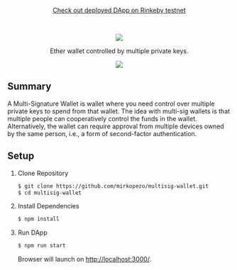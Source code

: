 <p align="center">
  <a href="https://multisig-wallet.netlify.app/">Check out deployed DApp on Rinkeby testnet</a>
</p>
<br />
<p align="center">
  <img src="https://i.ibb.co/7G68Lt5/Multi-Signature-Wallet-1.png" />
</p>

<p align="center">
  Ether wallet controlled by multiple private keys.
</p>

<p align="center">
  <img src="https://i.ibb.co/QvP6rBH/multisig-wallet-interface.jpg" />
</p>

## Summary
A Multi-Signature Wallet is wallet where you need control over multiple private keys to spend from that wallet. The idea with multi-sig wallets is that multiple people can cooperatively control the funds in the wallet. Alternatively, the wallet can require approval from multiple devices owned by the same person, i.e., a form of second-factor authentication.

## Setup

1. Clone Repository

    ```sh
    $ git clone https://github.com/mirkopezo/multisig-wallet.git
    $ cd multisig-wallet
    ```

2. Install Dependencies

    ```sh
    $ npm install
    ```

3. Run DApp

    ```sh
    $ npm run start
    ```

    Browser will launch on [http://localhost:3000/](http://localhost:3000/).

